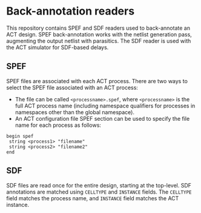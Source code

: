 # Back-annotation readers

This repository contains SPEF and SDF readers used to back-annotate
an ACT design. SPEF back-annotation works with the netlist generation
pass, augmenting the output netlist with parasitics. The SDF reader is used
with the ACT simulator for SDF-based delays.

## SPEF 

SPEF files are associated with each ACT process. There are two ways to select the SPEF file associated with an ACT process:

* The file can be called `<processname>.spef`, where `<processname>` is the full ACT process name (including namespace qualifiers for processes in namespaces other than the global namespace).
* An ACT configuration file SPEF section can be used to specify the file name for each process as follows:

```
begin spef
 string <process1> "filename"
 string <process2> "filename2"
end
```


## SDF

SDF files are read once for the entire design, starting at the top-level. SDF annotations are matched using `CELLTYPE` and `INSTANCE` fields. The `CELLTYPE` field matches the process name, and `INSTANCE` field matches the ACT instance.
